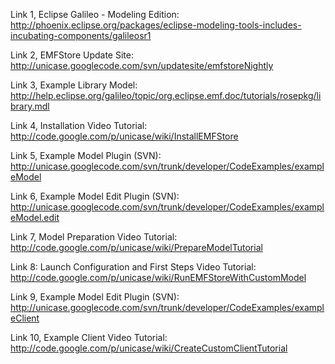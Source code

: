 Link 1, Eclipse Galileo - Modeling Edition: http://phoenix.eclipse.org/packages/eclipse-modeling-tools-includes-incubating-components/galileosr1

Link 2, EMFStore Update Site: http://unicase.googlecode.com/svn/updatesite/emfstoreNightly

Link 3, Example Library Model: http://help.eclipse.org/galileo/topic/org.eclipse.emf.doc/tutorials/rosepkg/library.mdl

Link 4, Installation Video Tutorial: http://code.google.com/p/unicase/wiki/InstallEMFStore

Link 5, Example Model Plugin (SVN): http://unicase.googlecode.com/svn/trunk/developer/CodeExamples/exampleModel

Link 6, Example Model Edit Plugin (SVN): http://unicase.googlecode.com/svn/trunk/developer/CodeExamples/exampleModel.edit


Link 7, Model Preparation Video Tutorial: http://code.google.com/p/unicase/wiki/PrepareModelTutorial


Link 8: Launch Configuration and First Steps Video Tutorial: http://code.google.com/p/unicase/wiki/RunEMFStoreWithCustomModel

Link 9, Example Model Edit Plugin (SVN): http://unicase.googlecode.com/svn/trunk/developer/CodeExamples/exampleClient

Link 10, Example Client Video Tutorial: http://code.google.com/p/unicase/wiki/CreateCustomClientTutorial